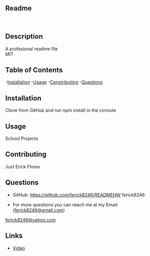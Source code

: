 
## Readme 
<br/>

## Description 
A profesional readme file 
<br/>
MIT
<br/>

## Table of Contents
-[Installation](#Installation)
-[Usage](#Usage)
-[Constributing](#Constributing)
-[Questions](#Questions)
<br />

## Installation
Clone from GitHub and run npm install in the console
<br />
## Usage
School Projects
<br />
## Contributing
Just Erick Flores 
<br />
## Questions
* GitHub: https://github.com/ferick8246/READMEHW
ferick8246

* For more questions you can reach me at my Email:(ferick8246@gmail.com)

ferick8246@yahoo.com

## **Links**
* [Video](https://www.youtube.com/watch?v=ommY048Wi84)
